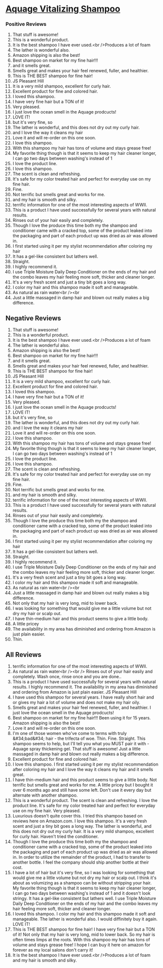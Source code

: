 # [Aquage Vitalizing Shampoo](https://products.checkmycream.com/products/Aquage-Vitalizing-Shampoo.html)

### Positive Reviews

<ol>
      <li>That stuff is awesome!  </li>
      <li>This is a wonderful product.</li>
      <li>It is the best shampoo I have ever used.&lt;br /&gt;Produces a lot of foam</li>
      <li>The lather is wonderful also.</li>
      <li>Amazon shipping is also the best!</li>
      <li>Best shampoo on market for my fine hair!!!</li>
      <li>and it smells great.</li>
      <li>Smells great and makes your hair feel renewed, fuller, and healthier.  </li>
      <li>This is THE BEST shampoo for fine hair!</li>
      <li>JS Pleasant Hill</li>
      <li>It is a very mild shampoo, excellent for curly hair.</li>
      <li>Excellent product for fine and colored hair.</li>
      <li>I loved this shampoo.</li>
      <li>I have very fine hair but a TON of it!</li>
      <li>Very pleased.</li>
      <li>I just love the ocean smell in the Aquage prodcucts!</li>
      <li>LOVE IT!</li>
      <li>but it&#x27;s very fine, so</li>
      <li>The lather is wonderful, and this does not dry out my curly hair.  </li>
      <li>and I love the way it cleans my hair</li>
      <li>Love it and will re-order on this one soon.</li>
      <li>I love this shampoo.</li>
      <li>With this shampoo my hair has tons of volume and stays grease free!</li>
      <li>My favorite thing though is that it seems to keep my hair cleaner longer, I can go two days between washing&#x27;s instead of 1</li>
      <li>I love the product line.</li>
      <li>I love this shampoo.  </li>
      <li>The scent is clean and refreshing.</li>
      <li>It&#x27;s safe for my color treated hair and perfect for everyday use on my fine hair.</li>
      <li>Fine.</li>
      <li>Not terrific but smells great and works for me.  </li>
      <li>and my hair is smooth and silky.</li>
      <li>terrific information for one of the most interesting aspects of WWII.</li>
      <li>This is a product I have used successfully for several years with natural results.  </li>
      <li>Rinses out of your hair easily and completely.</li>
      <li>Though I love the produce this time both my the shampoo and conditioner came with a cracked top, some of the product leaked into the packaging  and part of each product up was dried as air was allowed in.  </li>
      <li>I first started using it per my stylist recommendation after coloring my hair</li>
      <li>It has a gel-like consistent but lathers well.</li>
      <li>Straight.  </li>
      <li>I highly recommend it.  </li>
      <li>I use Triple Moisture Daily Deep Conditioner on the ends of my hair and the combo leaves my hair feeling more soft, thicker and cleaner longer.</li>
      <li>It&#x27;s a very fresh scent and just a tiny bit goes a long way.</li>
      <li>I color my hair and this shampoo made it soft and manageable.</li>
      <li>As natural as rain water&lt;br /&gt;&lt;br</li>
      <li>Just a little massaged in damp hair and blown out really makes a big difference.</li>
</ol>


<h2>Negative Reviews</h2>
<ol>
<li> That stuff is awesome!  </li>
<li> This is a wonderful product.</li>
<li> It is the best shampoo I have ever used.&lt;br /&gt;Produces a lot of foam</li>
<li> The lather is wonderful also.</li>
<li> Amazon shipping is also the best!</li>
<li> Best shampoo on market for my fine hair!!!</li>
<li> and it smells great.</li>
<li> Smells great and makes your hair feel renewed, fuller, and healthier.  </li>
<li> This is THE BEST shampoo for fine hair!</li>
<li> JS Pleasant Hill</li>
<li> It is a very mild shampoo, excellent for curly hair.</li>
<li> Excellent product for fine and colored hair.</li>
<li> I loved this shampoo.</li>
<li> I have very fine hair but a TON of it!</li>
<li> Very pleased.</li>
<li> I just love the ocean smell in the Aquage prodcucts!</li>
<li> LOVE IT!</li>
<li> but it&#x27;s very fine, so</li>
<li> The lather is wonderful, and this does not dry out my curly hair.  </li>
<li> and I love the way it cleans my hair</li>
<li> Love it and will re-order on this one soon.</li>
<li> I love this shampoo.</li>
<li> With this shampoo my hair has tons of volume and stays grease free!</li>
<li> My favorite thing though is that it seems to keep my hair cleaner longer, I can go two days between washing&#x27;s instead of 1</li>
<li> I love the product line.</li>
<li> I love this shampoo.  </li>
<li> The scent is clean and refreshing.</li>
<li> It&#x27;s safe for my color treated hair and perfect for everyday use on my fine hair.</li>
<li> Fine.</li>
<li> Not terrific but smells great and works for me.  </li>
<li> and my hair is smooth and silky.</li>
<li> terrific information for one of the most interesting aspects of WWII.</li>
<li> This is a product I have used successfully for several years with natural results.  </li>
<li> Rinses out of your hair easily and completely.</li>
<li> Though I love the produce this time both my the shampoo and conditioner came with a cracked top, some of the product leaked into the packaging  and part of each product up was dried as air was allowed in.  </li>
<li> I first started using it per my stylist recommendation after coloring my hair</li>
<li> It has a gel-like consistent but lathers well.</li>
<li> Straight.  </li>
<li> I highly recommend it.  </li>
<li> I use Triple Moisture Daily Deep Conditioner on the ends of my hair and the combo leaves my hair feeling more soft, thicker and cleaner longer.</li>
<li> It&#x27;s a very fresh scent and just a tiny bit goes a long way.</li>
<li> I color my hair and this shampoo made it soft and manageable.</li>
<li> As natural as rain water&lt;br /&gt;&lt;br</li>
<li> Just a little massaged in damp hair and blown out really makes a big difference.</li>
<li> Not only that my hair is very long, mid to lower back.</li>
<li> I was looking for something that would give me a little volume but not dry my hair or scalp out.</li>
<li> I have thin-medium hair and this product seems to give a little body.  </li>
<li> A little pricey</li>
<li> The availability in my area has diminished and ordering from Amazon is just plain easier.  </li>
<li> Thin.</li>
</ol>

<h2>All Reviews</h2>

<ol>
    <li> terrific information for one of the most interesting aspects of WWII.</li>
    <li> As natural as rain water&lt;br /&gt;&lt;br /&gt;  Rinses out of your hair easily and completely. Wash  once, rinse once  and you are done..</li>
    <li> This is a product I have used successfully for several years with natural results.  I highly recommend it.  The availability in my area has diminished and ordering from Amazon is just plain easier.  JS Pleasant Hill</li>
    <li> I have used this shampoo for several years.  I have really short hair and or gives my hair a lot of volume and does not make my hair oily.</li>
    <li> Smells great and makes your hair feel renewed, fuller, and healthier.  I just love the ocean smell in the Aquage prodcucts!</li>
    <li> Best shampoo on market for my fine hair!!! Been using it for 15 years. Amazon shipping is also the best!</li>
    <li> Love it and will re-order on this one soon.</li>
    <li> I&#x27;m one of those women who&#x27;ve come to terms with truly &amp;#34;bad&amp;#34; hair - the trifecta of woe.  Thin. Fine. Straight.  This shampoo seems to help, but I&#x27;ll tell you what you MUST pair it with - Aquage spray thickening gel.  That stuff is awesome!  Just a little massaged in damp hair and blown out really makes a big difference.</li>
    <li> Excellent product for fine and colored hair.</li>
    <li> I love this shampoo.  I first started using it per my stylist recommendation after coloring my hair and I love the way it cleans my hair and it smells great.</li>
    <li> I have thin-medium hair and this product seems to give a little body.  Not terrific but smells great and works for me.  A little pricey but I bought it over 6 months ago and still have some left.  Don&#x27;t use it every day but alternate with another shampoo.</li>
    <li> This is a wonderful product. The scent is clean and refreshing. I love the product line. It&#x27;s safe for my color treated hair and perfect for everyday use on my fine hair. Very pleased.</li>
    <li> Luxurious doesn&#x27;t quite cover this.  I tried this shampoo based on reviews here on Amazon.com. I love this shampoo. It&#x27;s a very fresh scent and just a tiny bit goes a long way. The lather is wonderful, and this does not dry out my curly hair.  It is a very mild shampoo, excellent for curly hair. Haven&#x27;t tried the conditioner.</li>
    <li> Though I love the produce this time both my the shampoo and conditioner came with a cracked top, some of the product leaked into the packaging  and part of each product up was dried as air was allowed in.  In order to utilize the remainder of the product, I had to transfer to another bottle.  I feel the company should ship another bottle at their cost.</li>
    <li> I have a lot of hair but it&#x27;s very fine, so I was looking for something that would give me a little volume but not dry my hair or scalp out. I think it&#x27;s about as volumizing as a shampoo can be without stripping your hair. My favorite thing though is that it seems to keep my hair cleaner longer, I can go two days between washing&#x27;s instead of 1 and it doesn&#x27;t look stringy. It has a gel-like consistent but lathers well. I use Triple Moisture Daily Deep Conditioner on the ends of my hair and the combo leaves my hair feeling more soft, thicker and cleaner longer.</li>
    <li> I loved this shampoo. I color my hair and this shampoo made it soft and manageable. The lather is wonderful also. I would diffinitely buy it again. LOVE IT!</li>
    <li> This is THE BEST shampoo for fine hair! I have very fine hair but a TON of it! Not only that my hair is very long, mid to lower back. So my hair is often times limps at the roots. With this shampoo my hair has tons of volume and stays grease free! I hope I can buy it here on amazon for forever as my local salons don&#x27;t carry it!</li>
    <li> It is the best shampoo I have ever used.&lt;br /&gt;Produces a lot of foam and my hair is smooth and silky.</li>
</ol>




